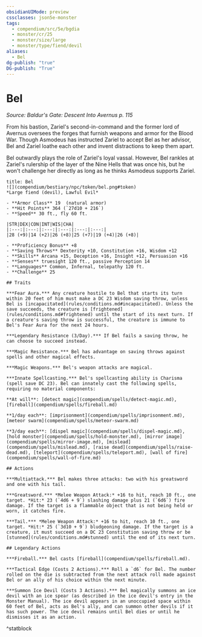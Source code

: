 ```yaml
---
obsidianUIMode: preview
cssclasses: json5e-monster
tags:
  - compendium/src/5e/bgdia
  - monster/cr/25
  - monster/size/large
  - monster/type/fiend/devil
aliases:
  - Bel
dg-publish: "true"
DG-publish: "True"
---
```

# Bel
*Source: Baldur's Gate: Descent Into Avernus p. 115*  

From his bastion, Zariel's second-in-command and the former lord of Avernus oversees the forges that furnish weapons and armor for the Blood War. Though Asmodeus has instructed Zariel to accept Bel as her advisor, Bel and Zariel loathe each other and invent distractions to keep them apart.

Bel outwardly plays the role of Zariel's loyal vassal. However, Bel rankles at Zariel's rulership of the layer of the Nine Hells that was once his, but he won't challenge her directly as long as he thinks Asmodeus supports Zariel.

```ad-statblock
title: Bel
![](compendium/bestiary/npc/token/bel.png#token)
*Large fiend (devil), Lawful Evil*

- **Armor Class** 19  (natural armor)
- **Hit Points** 364 (`27d10 + 216`)
- **Speed** 30 ft., fly 60 ft.

|STR|DEX|CON|INT|WIS|CHA|
|:---:|:---:|:---:|:---:|:---:|:---:|
|28 (+9)|14 (+2)|26 (+8)|25 (+7)|19 (+4)|26 (+8)|

- **Proficiency Bonus** +8
- **Saving Throws** Dexterity +10, Constitution +16, Wisdom +12
- **Skills** Arcana +15, Deception +16, Insight +12, Persuasion +16
- **Senses** truesight 120 ft., passive Perception 14
- **Languages** Common, Infernal, telepathy 120 ft.
- **Challenge** 25

## Traits

***Fear Aura.*** Any creature hostile to Bel that starts its turn within 20 feet of him must make a DC 23 Wisdom saving throw, unless Bel is [incapacitated](rules/conditions.md#incapacitated). Unless the save succeeds, the creature is [frightened](rules/conditions.md#frightened) until the start of its next turn. If a creature's saving throw is successful, the creature is immune to Bel's Fear Aura for the next 24 hours.

***Legendary Resistance (3/Day).*** If Bel fails a saving throw, he can choose to succeed instead.

***Magic Resistance.*** Bel has advantage on saving throws against spells and other magical effects.

***Magic Weapons.*** Bel's weapon attacks are magical.

***Innate Spellcasting.*** Bel's spellcasting ability is Charisma (spell save DC 23). Bel can innately cast the following spells, requiring no material components:

**At will**: [detect magic](compendium/spells/detect-magic.md), [fireball](compendium/spells/fireball.md)

**1/day each**: [imprisonment](compendium/spells/imprisonment.md), [meteor swarm](compendium/spells/meteor-swarm.md)

**3/day each**: [dispel magic](compendium/spells/dispel-magic.md), [hold monster](compendium/spells/hold-monster.md), [mirror image](compendium/spells/mirror-image.md), [mislead](compendium/spells/mislead.md), [raise dead](compendium/spells/raise-dead.md), [teleport](compendium/spells/teleport.md), [wall of fire](compendium/spells/wall-of-fire.md)

## Actions

***Multiattack.*** Bel makes three attacks: two with his greatsword and one with his tail.

***Greatsword.*** *Melee Weapon Attack:* +16 to hit, reach 10 ft., one target. *Hit:* 23 (`4d6 + 9`) slashing damage plus 21 (`6d6`) fire damage. If the target is a flammable object that is not being held or worn, it catches fire.

***Tail.*** *Melee Weapon Attack:* +16 to hit, reach 10 ft., one target. *Hit:* 25 (`3d10 + 9`) bludgeoning damage. If the target is a creature, it must succeed on a DC 23 Constitution saving throw or be [stunned](rules/conditions.md#stunned) until the end of its next turn.

## Legendary Actions

***Fireball.*** Bel casts [fireball](compendium/spells/fireball.md).

***Tactical Edge (Costs 2 Actions).*** Roll a `d6` for Bel. The number rolled on the die is subtracted from the next attack roll made against Bel or an ally of his choice within the next minute.

***Summon Ice Devil (Costs 3 Actions).*** Bel magically summons an ice devil with an ice spear (as described in the ice devil's entry in the Monster Manual). The ice devil appears in an unoccupied space within 60 feet of Bel, acts as Bel's ally, and can summon other devils if it has such power. The ice devil remains until Bel dies or until he dismisses it as an action.
```
^statblock